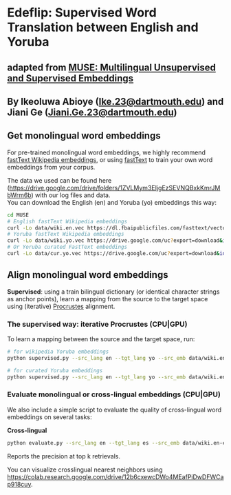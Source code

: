 # Edeflip: Supervised Word Translation between English and Yoruba
## adapted from [MUSE: Multilingual Unsupervised and Supervised Embeddings](https://github.com/facebookresearch/MUSE)
## By Ikeoluwa Abioye (Ike.23@dartmouth.edu) and Jiani Ge (Jiani.Ge.23@dartmouth.edu)

## Get monolingual word embeddings
For pre-trained monolingual word embeddings, we highly recommend [fastText Wikipedia embeddings](https://fasttext.cc/docs/en/pretrained-vectors.html), or using [fastText](https://github.com/facebookresearch/fastText) to train your own word embeddings from your corpus.

The data we used can be found here (https://drive.google.com/drive/folders/1ZVLMym3EIjgEzSEVNQBxkKmrJMbWrm6b) with our log files and data.<br>
You can download the English (en) and Yoruba (yo) embeddings this way:
```bash
cd MUSE
# English fastText Wikipedia embeddings
curl -Lo data/wiki.en.vec https://dl.fbaipublicfiles.com/fasttext/vectors-wiki/wiki.en.vec
# Yoruba fastText Wikipedia embeddings
curl -Lo data/wiki.yo.vec https://drive.google.com/uc?export=download&id=19vfXxahoKDTyNaJoK9grB_i8yvWzfgMj
# Or Yoruba curated FastText embeddings
curl -Lo data/cur.yo.vec https://drive.google.com/uc?export=download&id=13t09-KsbOefIpPEjmbYInimZArtS8lGV

```

## Align monolingual word embeddings
**Supervised**: using a train bilingual dictionary (or identical character strings as anchor points), learn a mapping from the source to the target space using (iterative) [Procrustes](https://en.wikipedia.org/wiki/Orthogonal_Procrustes_problem) alignment.


### The supervised way: iterative Procrustes (CPU|GPU)
To learn a mapping between the source and the target space, run:
```bash
# for wikipedia Yoruba embeddings
python supervised.py --src_lang en --tgt_lang yo --src_emb data/wiki.en.vec --tgt_emb data/wiki.yo.vec --n_refinement 5 --dico_train default --normalize_embeddings center,renorm --cuda false

# for curated Yoruba embeddings
python supervised.py --src_lang en --tgt_lang yo --src_emb data/wiki.en.vec --tgt_emb data/cur.yo.vec --n_refinement 5 --dico_train default --normalize_embeddings center,renorm --cuda false
```

### Evaluate monolingual or cross-lingual embeddings (CPU|GPU)
We also include a simple script to evaluate the quality of cross-lingual word embeddings on several tasks:

**Cross-lingual**
```bash
python evaluate.py --src_lang en --tgt_lang es --src_emb data/wiki.en-es.en.vec --tgt_emb data/wiki.en-yo.yo.vec --max_vocab 200000 --cuda false --normalize_embeddings center,renorm
```
Reports the precision at top k retrievals.

You can visualize crosslingual nearest neighbors using https://colab.research.google.com/drive/12b6cxewcDWo4MEafPiDwDFWCap918cuy.
